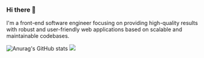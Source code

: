 ### Hi there 👋

I'm a front-end software engineer focusing on providing high-quality results with robust and user-friendly web applications based on scalable and maintainable codebases.

![Anurag's GitHub stats](https://github-readme-stats.vercel.app/api?username=ysyoo11&show_icons=true&theme=github_dark)
<a href="https://www.yeonsukyoo.dev" target="_blank"><img src="https://img.shields.io/badge/portfolio?style=plastic&logo=aboutdotme&logoColor=#071D49"/></a>

